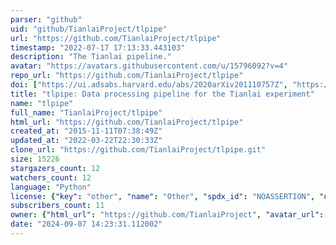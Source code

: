 ```yaml
---
parser: "github"
uid: "github/TianlaiProject/tlpipe"
url: "https://github.com/TianlaiProject/tlpipe"
timestamp: "2022-07-17 17:13:33.443103"
description: "The Tianlai pipeline."
avatar: "https://avatars.githubusercontent.com/u/15796092?v=4"
repo_url: "https://github.com/TianlaiProject/tlpipe"
doi: ["https://ui.adsabs.harvard.edu/abs/2020arXiv201110757Z", "https://ui.adsabs.harvard.edu/abs/2020ascl.soft11006Z/abstract"]
title: "tlpipe: Data processing pipeline for the Tianlai experiment"
name: "tlpipe"
full_name: "TianlaiProject/tlpipe"
html_url: "https://github.com/TianlaiProject/tlpipe"
created_at: "2015-11-11T07:38:49Z"
updated_at: "2022-03-22T22:30:33Z"
clone_url: "https://github.com/TianlaiProject/tlpipe.git"
size: 15226
stargazers_count: 12
watchers_count: 12
language: "Python"
license: {"key": "other", "name": "Other", "spdx_id": "NOASSERTION", "url": null, "node_id": "MDc6TGljZW5zZTA="}
subscribers_count: 11
owner: {"html_url": "https://github.com/TianlaiProject", "avatar_url": "https://avatars.githubusercontent.com/u/15796092?v=4", "login": "TianlaiProject", "type": "Organization"}
date: "2024-09-07 14:23:31.112002"
---
```

